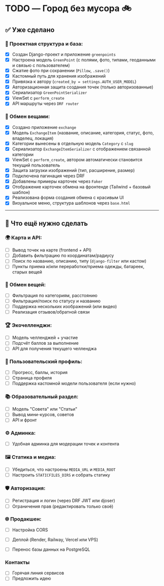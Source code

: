# TODO — Город без мусора 🚲

## ✅ Уже сделано

### 📁 Проектная структура и база:
- [x] Создан Django-проект и приложение `greenpoints`  
- [x] Настроена модель `GreenPoint` (с полями, фото, типами, геоданными и связью с пользователем)  
- [x] Сжатие фото при сохранении (`Pillow`, `.save()`)  
- [x] Кастомный путь для хранения изображений  
- [x] Привязка к автору (`created_by = settings.AUTH_USER_MODEL`)  
- [x] Авторизационная защита создания точек (только авторизованные)  
- [x] Сериализатор `GreenPointSerializer`  
- [x] ViewSet с `perform_create`  
- [x] API маршруты через `DRF router`  

### 🔁 Обмен вещами:
- [x] Создано приложение `exchange`  
- [x] Модель `ExchangeItem` (название, описание, категория, статус, фото, владелец, локация)  
- [x] Категории вынесены в отдельную модель `Category` с `slug`  
- [x] Сериализатор `ExchangeItemSerializer` с отображением связанной категории  
- [x] ViewSet с `perform_create`, автором автоматически становится текущий пользователь  
- [x] Защита загрузки изображений (тип, расширение, размер)  
- [x] Подключена пагинация через DRF  
- [x] Добавлены примеры карточек через `Faker`  
- [x] Отображение карточек обмена на фронтенде (Tailwind + базовый шаблон)  
- [x] Реализована форма создания обмена с красивым UI  
- [x] Визуальное меню, структура шаблонов через `base.html`

---

## 🧱 Что ещё нужно сделать

### 🌍 Карта и API:
- [ ] Вывод точек на карте (frontend + API)  
- [ ] Добавить фильтрацию по координатам/радиусу  
- [ ] Поиск по названию, описанию, типу (`django-filter` или кастом)
- [ ] Пункты приема и/или переработки/приема одежды, батареек, старых вещей  

### 🔁 Обмен вещей:
- [ ] Фильтрация по категориям, расстоянию  
- [ ] Фильтрация/поиск по статусу и названию  
- [ ] Поддержка нескольких изображений (или видео)  
- [ ] Реализация отзывов/обратной связи

### 🏆 Экочелленджи:
- [ ] Модель челленджей + участие  
- [ ] Подсчёт баллов за выполнение  
- [ ] API для получения текущего челленджа  

### 👤 Пользовательский профиль:
- [ ] Прогресс, баллы, история  
- [ ] Страница профиля  
- [ ] Поддержка кастомной модели пользователя (если нужно)  

### 📚 Образовательный раздел:
- [ ] Модель "Совета" или "Статьи"  
- [ ] Вывод мини-курсов, советов  
- [ ] API и фронт  

### ⚙️ Админка:
- [ ] Удобная админка для модерации точек и контента  

### 🖼 Статика и медиа:
- [ ] Убедиться, что настроены `MEDIA_URL` и `MEDIA_ROOT`  
- [ ] Настроить `STATICFILES_DIRS` и собрать статику  

### 🛡 Авторизация:
- [ ] Регистрация и логин (через DRF JWT или djoser)  
- [ ] Ограничения прав (редактировать только своё)  

### 🌐 Продакшен:
- [ ] Настройка CORS  
- [ ] Деплой (Render, Railway, Vercel или VPS)  
- [ ] Перенос базы данных на PostgreSQL  


### Контакты
- [ ] Горячая линия сервисов
- [ ] Предложить идею